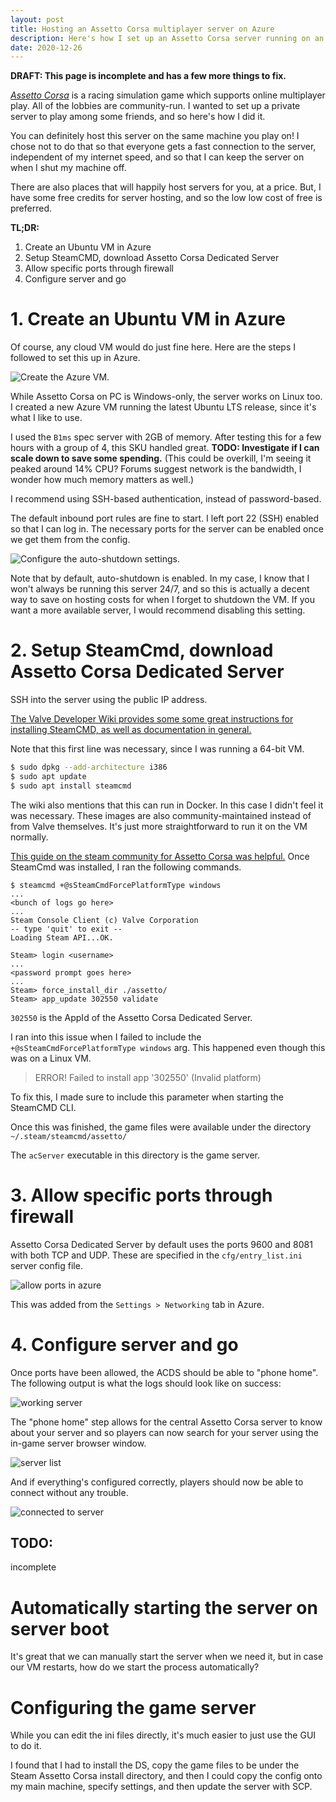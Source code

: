 ```yaml
---
layout: post
title: Hosting an Assetto Corsa multiplayer server on Azure
description: Here's how I set up an Assetto Corsa server running on an Azure VM.
date: 2020-12-26
---
```


**DRAFT: This page is incomplete and has a few more things to fix.**

[_Assetto Corsa_](https://store.steampowered.com/app/244210/Assetto_Corsa/) is a racing simulation game which supports online multiplayer play.
All of the lobbies are community-run. I wanted to set up a
private server to play among some friends, and so here's how I did it.

You can definitely host this server on the same machine you play on!
I chose not to do that so that everyone gets a fast connection to the server,
independent of my internet speed, and so that I can keep the server on
when I shut my machine off.

There are also places that will happily host servers for you, at a price.
But, I have some free credits for server hosting, and so the low low cost of free
is preferred.

**TL;DR:**
1. Create an Ubuntu VM in Azure
2. Setup SteamCMD, download Assetto Corsa Dedicated Server
3. Allow specific ports through firewall
4. Configure server and go

# 1. Create an Ubuntu VM in Azure

Of course, any cloud VM would do just fine here. Here are the steps
I followed to set this up in Azure.

![Create the Azure VM.](/images/acds/create_azure_vm.png)

While Assetto Corsa on PC is Windows-only, the server works on Linux too.
I created a new Azure VM running the latest Ubuntu LTS release, since it's what
I like to use.

I used the `B1ms` spec server with 2GB of memory. After testing this for a few hours
with a group of 4, this SKU handled great. **TODO: Investigate if I can scale down to save some spending.** (This could be overkill, I'm seeing it peaked around 14% CPU? Forums suggest network is the bandwidth, I wonder how much memory matters as well.)

I recommend using SSH-based authentication, instead of password-based.

The default inbound port rules are fine to start. I left port 22 (SSH) enabled so that I can log in. The necessary ports for the server can be enabled once we get them from the config.

![Configure the auto-shutdown settings.](/images/acds/mgmt_auto_shutdown.png)

Note that by default, auto-shutdown is enabled.
In my case, I know that I won't always be running this server 24/7, and so this is actually a decent way to save on hosting costs for when I forget to shutdown the VM.
If you want a more available server, I would recommend disabling this setting.

# 2. Setup SteamCmd, download Assetto Corsa Dedicated Server

SSH into the server using the public IP address.

[The Valve Developer Wiki provides some some great instructions for installing SteamCMD, as well as documentation in general.](https://developer.valvesoftware.com/wiki/SteamCMD)

Note that this first line was necessary, since I was running a 64-bit VM.
```bash
$ sudo dpkg --add-architecture i386
$ sudo apt update
$ sudo apt install steamcmd
```

The wiki also mentions that this can run in Docker. In this case I didn't feel it
was necessary. These images are also community-maintained instead of from Valve
themselves. It's just more straightforward to run it on the VM normally.

[This guide on the steam community for Assetto Corsa was helpful.](https://steamcommunity.com/app/244210/discussions/0/2828702373004724010/)
Once SteamCmd was installed, I ran the following commands.

```
$ steamcmd +@sSteamCmdForcePlatformType windows
...
<bunch of logs go here>
...
Steam Console Client (c) Valve Corporation
-- type 'quit' to exit --
Loading Steam API...OK.

Steam> login <username>
...
<password prompt goes here>
...
Steam> force_install_dir ./assetto/
Steam> app_update 302550 validate
```

`302550` is the AppId of the Assetto Corsa Dedicated Server.

I ran into this issue when I failed to include the `+@sSteamCmdForcePlatformType windows` arg. This happened even though this was on a Linux VM.

> ERROR! Failed to install app '302550' (Invalid platform)

To fix this, I made sure to include this parameter when starting the SteamCMD CLI.

Once this was finished, the game files were available under the directory `~/.steam/steamcmd/assetto/`

The `acServer` executable in this directory is the game server.

# 3. Allow specific ports through firewall

Assetto Corsa Dedicated Server by default uses the ports 9600 and 8081 with
both TCP and UDP. These are specified in the `cfg/entry_list.ini` server config file.

![allow ports in azure](/images/acds/add_port_settings.png)

This was added from the `Settings > Networking` tab in Azure.

# 4. Configure server and go

Once ports have been allowed, the ACDS should be able to "phone home".
The following output is what the logs should look like on success:

![working server](/images/acds/working_server.png)

The "phone home" step allows for the central Assetto Corsa server to know about your server
and so players can now search for your server using the in-game server browser window.

![server list](/images/acds/server_in_serverlist.png)

And if everything's configured correctly, players should now be able to connect without any trouble.

![connected to server](/images/acds/connected_to_server.png)

## TODO:

incomplete

# Automatically starting the server on server boot

It's great that we can manually start the server when we need it, but
in case our VM restarts, how do we start the process automatically?

# Configuring the game server

While you can edit the ini files directly, it's much easier to just use the GUI to do it.

I found that I had to install the DS, copy the game files to be under the Steam Assetto Corsa install directory,
and then I could copy the config onto my main machine, specify settings,
and then update the server with SCP.